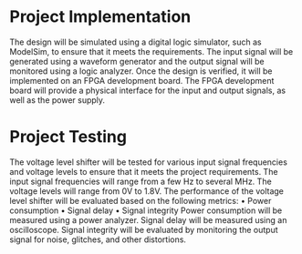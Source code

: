 # Project Implementation
The design will be simulated using a digital logic simulator, such as ModelSim, to ensure that it 
meets the requirements. The input signal will be generated using a waveform generator and the 
output signal will be monitored using a logic analyzer.
Once the design is verified, it will be implemented on an FPGA development board. The FPGA 
development board will provide a physical interface for the input and output signals, as well as the 
power supply.
# Project Testing
The voltage level shifter will be tested for various input signal frequencies and voltage levels to 
ensure that it meets the project requirements. The input signal frequencies will range from a few Hz 
to several MHz. The voltage levels will range from 0V to 1.8V.
The performance of the voltage level shifter will be evaluated based on the following metrics:
• Power consumption
• Signal delay
• Signal integrity
Power consumption will be measured using a power analyzer. Signal delay will be measured using an 
oscilloscope. Signal integrity will be evaluated by monitoring the output signal for noise, glitches, 
and other distortions.
